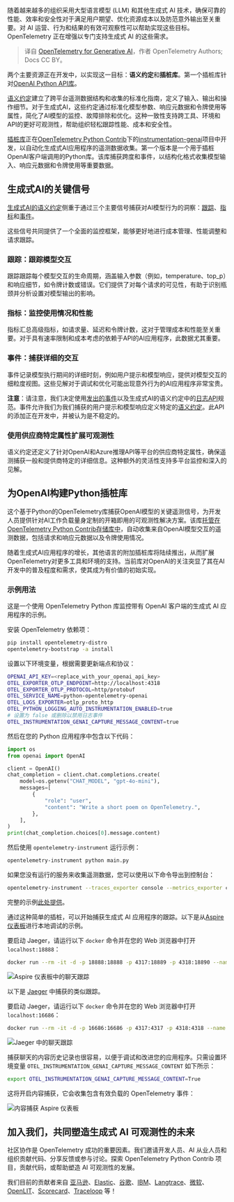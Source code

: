 
<!--
title: 用于生成式 AI 的 OpenTelemetry
cover: https://opentelemetry.io/img/social/logo-wordmark-001.png
-->

随着越来越多的组织采用大型语言模型 (LLM) 和其他生成式 AI 技术，确保可靠的性能、效率和安全性对于满足用户期望、优化资源成本以及防范意外输出至关重要。对 AI 运营、行为和结果的有效可观察性可以帮助实现这些目标。OpenTelemetry 正在增强以专门支持生成式 AI 的这些需求。

> 译自 [OpenTelemetry for Generative AI](https://opentelemetry.io/blog/2024/otel-generative-ai/)，作者 OpenTelemetry Authors; Docs CC BY。

两个主要资源正在开发中，以实现这一目标：**语义约定**和**插桩库**。第一个插桩库针对[OpenAI Python API库](https://pypi.org/project/openai/)。

[语义约定](/docs/concepts/semantic-conventions/)建立了跨平台遥测数据结构和收集的标准化指南，定义了输入、输出和操作细节。对于生成式AI，这些约定通过标准化模型参数、响应元数据和令牌使用等属性，简化了AI模型的监控、故障排除和优化。这种一致性支持跨工具、环境和API的更好可观测性，帮助组织轻松跟踪性能、成本和安全性。

[插桩库](/docs/specs/otel/overview/#instrumentation-libraries)正在[OpenTelemetry Python Contrib](https://github.com/open-telemetry/opentelemetry-python-contrib)下的[instrumentation-genai](https://github.com/open-telemetry/opentelemetry-python-contrib/tree/main/instrumentation-genai)项目中开发，以自动化生成式AI应用程序的遥测数据收集。第一个版本是一个用于插桩OpenAI客户端调用的Python库。该库捕获跨度和事件，以结构化格式收集模型输入、响应元数据和令牌使用等重要数据。

## 生成式AI的关键信号

[生成式AI的语义约定](/docs/specs/semconv/gen-ai/)侧重于通过三个主要信号捕获对AI模型行为的洞察：[跟踪](/docs/concepts/signals/traces/)、[指标](/docs/concepts/signals/metrics/)和[事件](/docs/specs/otel/logs/event-api/)。

这些信号共同提供了一个全面的监控框架，能够更好地进行成本管理、性能调整和请求跟踪。

### 跟踪：跟踪模型交互

跟踪跟踪每个模型交互的生命周期，涵盖输入参数（例如，temperature、top_p）和响应细节，如令牌计数或错误。它们提供了对每个请求的可见性，有助于识别瓶颈并分析设置对模型输出的影响。

### 指标：监控使用情况和性能

指标汇总高级指标，如请求量、延迟和令牌计数，这对于管理成本和性能至关重要。对于具有速率限制和成本考虑的依赖于API的AI应用程序，此数据尤其重要。

### 事件：捕获详细的交互

事件记录模型执行期间的详细时刻，例如用户提示和模型响应，提供对模型交互的细粒度视图。这些见解对于调试和优化可能出现意外行为的AI应用程序非常宝贵。

**注意**：请注意，我们决定使用[发出的事件](/docs/specs/otel/logs/api/#emit-an-event)以及生成式AI的语义约定中的[日志API](/docs/specs/otel/logs/api/)规范。事件允许我们为我们捕获的用户提示和模型响应定义特定的[语义约定](/docs/specs/semconv/general/events/)。此API的添加正在开发中，并被认为是不稳定的。

### 使用供应商特定属性扩展可观测性

语义约定还定义了针对OpenAI和Azure推理API等平台的供应商特定属性，确保遥测捕获一般和提供商特定的详细信息。这种额外的灵活性支持多平台监控和深入的见解。

## 为OpenAI构建Python插桩库

这个基于Python的OpenTelemetry库捕获OpenAI模型的关键遥测信号，为开发人员提供针对AI工作负载量身定制的开箱即用的可观测性解决方案。该库[托管在OpenTelemetry Python Contrib存储库中](https://github.com/open-telemetry/opentelemetry-python-contrib/tree/opentelemetry-instrumentation-openai-v2%3D%3D2.0b0/instrumentation-genai/opentelemetry-instrumentation-openai-v2)，自动收集来自OpenAI模型交互的遥测数据，包括请求和响应元数据以及令牌使用情况。

随着生成式AI应用程序的增长，其他语言的附加插桩库将陆续推出，从而扩展OpenTelemetry对更多工具和环境的支持。当前库对OpenAI的关注突显了其在AI开发中的普及程度和需求，使其成为有价值的初始实现。

### 示例用法

这是一个使用 OpenTelemetry Python 库监控带有 OpenAI 客户端的生成式 AI 应用程序的示例。

安装 OpenTelemetry 依赖项：

```bash
pip install opentelemetry-distro
opentelemetry-bootstrap -a install
```

设置以下环境变量，根据需要更新端点和协议：

```bash
OPENAI_API_KEY=<replace_with_your_openai_api_key>
OTEL_EXPORTER_OTLP_ENDPOINT=http://localhost:4318
OTEL_EXPORTER_OTLP_PROTOCOL=http/protobuf
OTEL_SERVICE_NAME=python-opentelemetry-openai
OTEL_LOGS_EXPORTER=otlp_proto_http
OTEL_PYTHON_LOGGING_AUTO_INSTRUMENTATION_ENABLED=true
# 设置为 false 或删除以禁用日志事件
OTEL_INSTRUMENTATION_GENAI_CAPTURE_MESSAGE_CONTENT=true
```

然后在您的 Python 应用程序中包含以下代码：

```python
import os
from openai import OpenAI

client = OpenAI()
chat_completion = client.chat.completions.create(
    model=os.getenv("CHAT_MODEL", "gpt-4o-mini"),
    messages=[
        {
            "role": "user",
            "content": "Write a short poem on OpenTelemetry.",
        },
    ],
)
print(chat_completion.choices[0].message.content)
```

然后使用 `opentelemetry-instrument` 运行示例：

```bash
opentelemetry-instrument python main.py
```

如果您没有运行的服务来收集遥测数据，您可以使用以下命令导出到控制台：

```bash
opentelemetry-instrument --traces_exporter console --metrics_exporter console python main.py
```

完整的示例[此处提供](https://github.com/open-telemetry/opentelemetry-python-contrib/tree/main/instrumentation-genai/opentelemetry-instrumentation-openai-v2/example)。

通过这种简单的插桩，可以开始捕获生成式 AI 应用程序的跟踪。以下是从[Aspire 仪表板](https://learn.microsoft.com/dotnet/aspire/fundamentals/dashboard/standalone?tabs=bash)进行本地调试的示例。

要启动 Jaeger，请运行以下 `docker` 命令并在您的 Web 浏览器中打开 `localhost:18888`：

```bash
docker run --rm -it -d -p 18888:18888 -p 4317:18889 -p 4318:18890 --name aspire-dashboard mcr.microsoft.com/dotnet/aspire-dashboard:9.0
```

![Aspire 仪表板中的聊天跟踪](https://opentelemetry.io/blog/2024/otel-generative-ai/aspire-dashboard-trace.png)

以下是 [Jaeger](https://www.jaegertracing.io/docs/1.63/getting-started/#all-in-one) 中捕获的类似跟踪。

要启动 Jaeger，请运行以下 `docker` 命令并在您的 Web 浏览器中打开 `localhost:16686`：

```bash
docker run --rm -it -d -p 16686:16686 -p 4317:4317 -p 4318:4318 --name jaeger jaegertracing/all-in-one:latest
```

![Jaeger 中的聊天跟踪](https://opentelemetry.io/blog/2024/otel-generative-ai/jaeger-trace.png)

捕获聊天的内容历史记录也很容易，以便于调试和改进您的应用程序。只需设置环境变量
`OTEL_INSTRUMENTATION_GENAI_CAPTURE_MESSAGE_CONTENT`
如下所示：

```bash
export OTEL_INSTRUMENTATION_GENAI_CAPTURE_MESSAGE_CONTENT=True
```

这将开启内容捕获，它会收集包含有效负载的 OpenTelemetry 事件：

![内容捕获 Aspire 仪表板](https://opentelemetry.io/blog/2024/otel-generative-ai/aspire-dashboard-content-capture.png)

## 加入我们，共同塑造生成式 AI 可观测性的未来

社区协作是 OpenTelemetry 成功的重要因素。我们邀请开发人员、AI 从业人员和组织贡献代码、分享反馈或参与讨论。探索 OpenTelemetry Python Contrib 项目，贡献代码，或帮助塑造 AI 可观测性的发展。

我们目前的贡献者来自 [亚马逊](https://aws.amazon.com/)、[Elastic](https://www.elastic.co/)、[谷歌](https://www.google.com/)、[IBM](https://www.ibm.com)、[Langtrace](https://www.langtrace.ai/)、[微软](https://www.microsoft.com/)、[OpenLIT](https://openlit.io/)、[Scorecard](https://www.scorecard.io/)、[Traceloop](https://www.traceloop.com/) 等！

